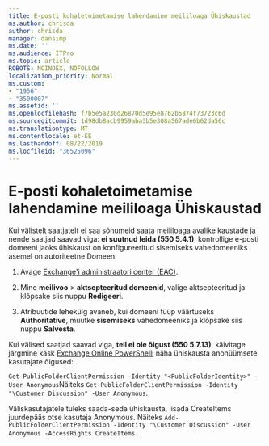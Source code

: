 ```yaml
---
title: E-posti kohaletoimetamise lahendamine meililoaga Ühiskaustad
ms.author: chrisda
author: chrisda
manager: dansimp
ms.date: ''
ms.audience: ITPro
ms.topic: article
ROBOTS: NOINDEX, NOFOLLOW
localization_priority: Normal
ms.custom:
- "1956"
- "3500007"
ms.assetid: ''
ms.openlocfilehash: f7b5e5a230d26870d5e95e8762b5874f73723c6d
ms.sourcegitcommit: 1d98db8acb9959aba3b5e308a567ade6b62da56c
ms.translationtype: MT
ms.contentlocale: et-EE
ms.lasthandoff: 08/22/2019
ms.locfileid: "36525096"
---
```

# <a name="fix-email-delivery-issues-to-mail-enabled-public-folders"></a>E-posti kohaletoimetamise lahendamine meililoaga Ühiskaustad

Kui välistelt saatjatelt ei saa sõnumeid saata meililoaga avalike kaustade ja nende saatjad saavad viga: **ei suutnud leida (550 5.4.1)**, kontrollige e-posti domeeni jaoks ühiskaust on konfigureeritud sisemiseks vahedomeeniks asemel on autoriteetne Domeen:

1. Avage [Exchange'i administraatori center (EAC)](https://docs.microsoft.com/Exchange/exchange-admin-center).

2. Mine **meilivoo** \> **aktsepteeritud domeenid**, valige aktsepteeritud ja klõpsake siis nuppu **Redigeeri**.

3. Atribuutide lehekülg avaneb, kui domeeni tüüp väärtuseks **Authoritative**, muutke **sisemiseks** vahedomeeniks ja klõpsake siis nuppu **Salvesta**.

Kui välised saatjad saavad viga, **teil ei ole õigust (550 5.7.13)**, käivitage järgmine käsk [Exchange Online PowerShelli](https://docs.microsoft.com/powershell/exchange/exchange-online/connect-to-exchange-online-powershell/connect-to-exchange-online-powershell) näha ühiskausta anonüümsete kasutajate õigused:

`Get-PublicFolderClientPermission -Identity "<PublicFolderIdentity>" -User Anonymous`Näiteks `Get-PublicFolderClientPermission -Identity "\Customer Discussion" -User Anonymous`.

Väliskasutajatele tuleks saada-seda ühiskausta, lisada CreateItems juurdepääs otse kasutaja Anonymous. Näiteks `Add-PublicFolderClientPermission -Identity "\Customer Discussion" -User Anonymous -AccessRights CreateItems`.
